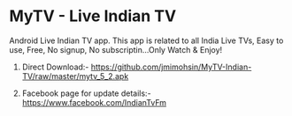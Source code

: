 # MyTV - Live Indian TV
Android Live Indian TV app. This app is related to all India Live TVs, Easy to use, Free, No signup, No subscriptin...Only Watch & Enjoy! 

1. Direct Download:- https://github.com/jmimohsin/MyTV-Indian-TV/raw/master/mytv_5_2.apk

2. Facebook page for update details:- https://www.facebook.com/IndianTvFm
